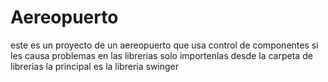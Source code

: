 # Aereopuerto
este es un proyecto de un aereopuerto que usa control de componentes
si les causa problemas en las librerias solo importenlas desde la carpeta
de librerias
la principal es la libreria swinger
